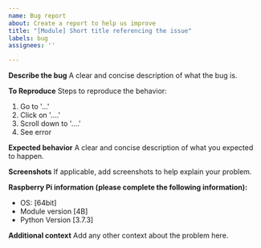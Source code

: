 ```yaml
---
name: Bug report
about: Create a report to help us improve
title: "[Module] Short title referencing the issue"
labels: bug
assignees: ''

---
```


**Describe the bug**
A clear and concise description of what the bug is.

**To Reproduce**
Steps to reproduce the behavior:
1. Go to '...'
2. Click on '....'
3. Scroll down to '....'
4. See error

**Expected behavior**
A clear and concise description of what you expected to happen.

**Screenshots**
If applicable, add screenshots to help explain your problem.

**Raspberry Pi information (please complete the following information):**
 - OS: [64bit]
 - Module version [4B]
 - Python Version [3.7.3]


**Additional context**
Add any other context about the problem here.
